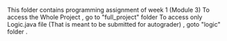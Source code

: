 This folder contains programming assignment of week 1  (Module 3)
To access the Whole Project , go to "full_project" folder 
To access only Logic.java file (That is meant to be submitted for autograder) , goto "logic" folder .
